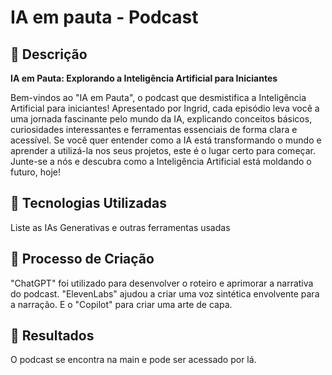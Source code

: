 # IA em pauta - Podcast

## 📒 Descrição

**IA em Pauta: Explorando a Inteligência Artificial para Iniciantes**

Bem-vindos ao "IA em Pauta", o podcast que desmistifica a Inteligência Artificial para iniciantes! Apresentado por Ingrid, cada episódio leva você a uma jornada fascinante pelo mundo da IA, explicando conceitos básicos, curiosidades interessantes e ferramentas essenciais de forma clara e acessível. Se você quer entender como a IA está transformando o mundo e aprender a utilizá-la nos seus projetos, este é o lugar certo para começar. Junte-se a nós e descubra como a Inteligência Artificial está moldando o futuro, hoje!

## 🤖 Tecnologias Utilizadas
Liste as IAs Generativas e outras ferramentas usadas

## 🧐 Processo de Criação
"ChatGPT" foi utilizado para desenvolver o roteiro e aprimorar a narrativa do podcast. "ElevenLabs" ajudou a criar uma voz sintética envolvente para a narração. E o "Copilot" para criar uma arte de capa.

## 🚀 Resultados
O podcast se encontra na main e pode ser acessado por lá.
